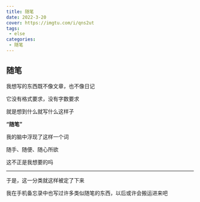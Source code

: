 ```yaml
---
title: 随笔
date: 2022-3-20
cover: https://imgtu.com/i/qns2ut
tags:
 - else
categories:
 - 随笔
---
```

## 随笔

我想写的东西既不像文章，也不像日记

它没有格式要求，没有字数要求

就是想到什么就写什么这样子



**“随笔”**

我的脑中浮现了这样一个词

随手、随便、随心所欲

这不正是我想要的吗

----

于是，这一分类就这样被定了下来

我在手机备忘录中也写过许多类似随笔的东西，以后或许会搬运进来吧